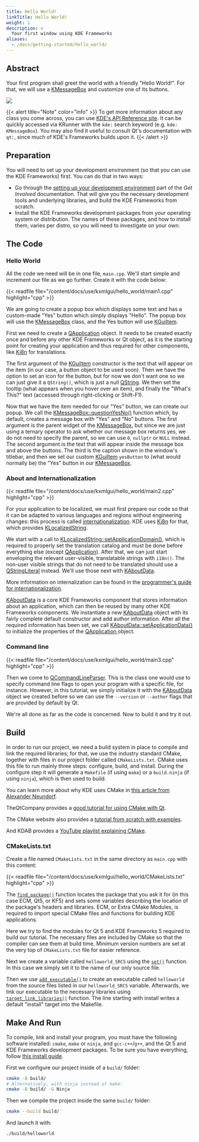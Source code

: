 ```yaml
---
title: Hello World!
linkTitle: Hello World!
weight: 1
description: >
  Your first window using KDE Frameworks
aliases:
  - /docs/getting-started/hello_world/
---
```


## Abstract

Your first program shall greet the world with a friendly "Hello World!". For that, we will use a [KMessageBox](docs:kwidgetsaddons;KMessageBox) and customize one of its buttons.

![](result.png)

{{< alert title="Note" color="info" >}}
To get more information about any class you come across, you can use [KDE's API Reference site](https://api.kde.org/index.html). It can be quickly accessed via KRunner with the `kde:` search keyword (e.g. `kde: KMessageBox`). You may also find it useful to consult Qt's documentation with `qt:`, since much of KDE's Frameworks builds upon it.
{{< /alert >}}

## Preparation

You will need to set up your development environment (so that you can use the KDE Frameworks) first. You can do that in two ways:
- Go through the [setting up your development environment](https://community.kde.org/Get_Involved/development) part of the *Get Involved* documentation. That will give you the necessary development tools and underlying libraries, and build the KDE Frameworks from scratch.
- Install the KDE Frameworks development packages from your operating system or distribution. The names of these packages, and how to install them, varies per distro, so you will need to investigate on your own.

## The Code

### Hello World

All the code we need will be in one file, `main.cpp`. We'll start simple and increment our file as we go further. Create it with the code below: 

{{< readfile file="/content/docs/use/kxmlgui/hello_world/main1.cpp" highlight="cpp" >}}

We are going to create a popup box which displays some text and has a custom-made "Yes" button which simply displays "Hello". The popup box will use the [KMessageBox](docs:kwidgetsaddons;KMessageBox) class, and the Yes button will use [KGuiItem](docs:kwidgetsaddons;KGuiItem).

First we need to create a [QApplication](docs:qtwidgets;QApplication) object. It needs to be created exactly once and before any other KDE Frameworks or Qt object, as it is the starting point for creating your application and thus required for other components, like [Ki8n](docs:ki18n) for translations.

The first argument of the [KGuiItem](docs:kwidgetsaddons;KGuiItem) constructor is the text that will appear on the item (in our case, a button object to be used soon). Then we have the option to set an icon for the button, but for now we don't want one so we can just give it a `QString()`, which is just a null [QString](docs:qtcore;QString). We then set the tooltip (what appears when you hover over an item), and finally the "What's This?" text (accessed through right-clicking or Shift-F1).

Now that we have the item needed for our "Yes" button, we can create our popup. We call the [KMessageBox::questionYesNo()](docs:kwidgetsaddons;KMessageBox::questionYesNo) function which, by default, creates a message box with "Yes" and "No" buttons. The first argument is the parent widget of the [KMessageBox](docs:kwidgetsaddons;KMessageBox), but since we are just using a ternary operator to ask whether our message box returns yes, we do not need to specify the parent, so we can use `0`, `nullptr` or `NULL` instead. The second argument is the text that will appear inside the message box and above the buttons. The third is the caption shown in the window's titlebar, and then we set our custom [KGuiItem](docs:kwidgetsaddons;KGuiItem) `yesButton` to (what would normally be) the "Yes" button in our [KMessageBox](docs:kwidgetsaddons;KMessageBox).

### About and Internationalization

{{< readfile file="/content/docs/use/kxmlgui/hello_world/main2.cpp" highlight="cpp" >}}

For your application to be localized, we must first prepare our code so that it can be adapted to various languages and regions without engineering changes: this process is called [internationalization](https://doc.qt.io/qt-6/internationalization.html). KDE uses [Ki8n](docs:ki18n) for that, which provides [KLocalizedString](docs:ki18n;KLocalizedString).

We start with a call to [KLocalizedString::setApplicationDomain()](docs:ki18n;KLocalizedString::setApplicationDomain), which is required to properly set the translation catalog and must be done before everything else (except [QApplication](docs:qtwidgets;QApplication)). After that, we can just start enveloping the relevant user-visible, translatable strings with `i18n()`. The non-user visible strings that do not need to be translated should use a [QStringLiteral](docs:qtcore;QString::QStringLiteral) instead. We'll use those next with [KAboutData](docs:kcoreaddons;KAboutData).

More information on internalization can be found in the [programmer's guide for internationalization](https://api.kde.org/frameworks/ki18n/html/prg_guide.html).

[KAboutData](docs:kcoreaddons;KAboutData) is a core KDE Frameworks component that stores information about an application, which can then be reused by many other KDE Frameworks components. We instantiate a new [KAboutData](docs:kcoreaddons;KAboutData) object with its fairly complete default constructor and add author information. After all the required information has been set, we call [KAboutData::setApplicationData()](docs:kcoreaddons;KAboutData::setApplicationData) to initialize the properties of the [QApplication ](https://doc.qt.io/qt-5/qapplication.html) object.

### Command line

{{< readfile file="/content/docs/use/kxmlgui/hello_world/main3.cpp" highlight="cpp" >}}

Then we come to [QCommandLineParser](docs:qtcore;QCommandLineParser). This is the class one would use to specify command line flags to open your program with a specific file, for instance. However, in this tutorial, we simply initialize it with the [KAboutData](docs:kcoreaddons;KAboutData) object we created before so we can use the `--version` or `--author` flags that are provided by default by Qt.

We're all done as far as the code is concerned. Now to build it and try it out.

## Build

In order to run our project, we need a build system in place to compile and link the required libraries; for that, we use the industry standard CMake, together with files in our project folder called `CMakeLists.txt`. CMake uses this file to run mainly three steps: configure, build, and install. During the configure step it will generate a `Makefile` (if using `make`) or a `build.ninja` (if using `ninja`), which is then used to build.

You can learn more about why KDE uses CMake in [this article from Alexander Neundorf](https://lwn.net/Articles/188693/).

TheQtCompany provides a [good tutorial for using CMake with Qt](https://doc.qt.io/qt-6/cmake-get-started.html).

The CMake website also provides a [tutorial from scratch with examples](https://cmake.org/cmake/help/latest/guide/tutorial/index.html).

And KDAB provides a [YouTube playlist explaining CMake](https://www.youtube.com/playlist?list=PL6CJYn40gN6g1_yY2YkqSym7FWUid926M).

### CMakeLists.txt

Create a file named `CMakeLists.txt` in the same directory as `main.cpp` with this content: 

{{< readfile file="/content/docs/use/kxmlgui/hello_world/CMakeLists.txt" highlight="cpp" >}}

The [`find_package()`](https://cmake.org/cmake/help/latest/command/find_package.html) function locates the package that you ask it for (in this case ECM, Qt5, or KF5) and sets some variables describing the location of the package's headers and libraries. ECM, or Extra CMake Modules, is required to import special CMake files and functions for building KDE applications.

Here we try to find the modules for Qt 5 and KDE Frameworks 5 required to build our tutorial. The necessary files are included by CMake so that the compiler can see them at build time. Minimum version numbers are set at the very top of `CMakeLists.txt` file for easier reference.

Next we create a variable called `helloworld_SRCS` using the [`set()`](https://cmake.org/cmake/help/latest/command/set.html) function. In this case we simply set it to the name of our only source file.

Then we use [`add_executable()`](https://cmake.org/cmake/help/latest/command/add_executable.html) to create an executable called `helloworld` from the source files listed in our `helloworld_SRCS` variable. Afterwards, we link our executable to the necessary libraries using [`target_link_libraries()`](https://cmake.org/cmake/help/latest/command/target_link_libraries.html) function. The line starting with install writes a default "install" target into the Makefile.

Make And Run
------------

To compile, link and install your program, you must have the following software installed: `cmake`, `make` or `ninja`, and `gcc-c++`/`g++`, and the Qt 5 and KDE Frameworks development packages. To be sure you have everything, follow [this install guide](https://community.kde.org/Get_Involved/development#One-time_setup:_your_development_environment).

First we configure our project inside of a `build/` folder:

```bash
cmake -B build/
# Alternatively, with ninja instead of make:
cmake -B build/ -G Ninja
```

Then we compile the project inside the same `build/` folder:

```bash
cmake --build build/
```

And launch it with: 

```bash
./build/helloworld
```

